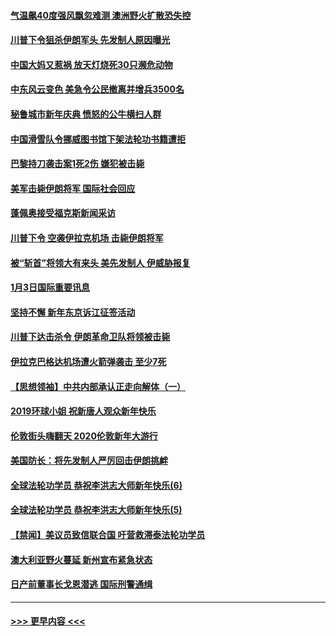 #### [气温飙40度强风飘忽难测 澳洲野火扩散恐失控](../pages/prog202/a102744951.md?t=01041744) 
#### [川普下令狙杀伊朗军头 先发制人原因曝光](../pages/prog202/a102744900.md?t=01041744) 
#### [中国大妈又惹祸 放天灯烧死30只濒危动物](../pages/prog202/a102744899.md?t=01041744) 
#### [中东风云变色 美急令公民撤离并增兵3500名](../pages/prog202/a102744827.md?t=01041744) 
#### [秘鲁城市新年庆典 愤怒的公牛横扫人群](../pages/prog202/a102744618.md?t=01041744) 
#### [中国滑雪队令挪威图书馆下架法轮功书籍遭拒](../pages/prog202/a102744639.md?t=01041744) 
#### [巴黎持刀袭击案1死2伤 嫌犯被击毙](../pages/prog202/a102744566.md?t=01041744) 
#### [美军击毙伊朗将军 国际社会回应](../pages/prog202/a102744485.md?t=01041744) 
#### [蓬佩奥接受福克斯新闻采访](../pages/prog202/a102744480.md?t=01041744) 
#### [川普下令 空袭伊拉克机场 击毙伊朗将军](../pages/prog202/a102744470.md?t=01041744) 
#### [被“斩首”将领大有来头 美先发制人 伊威胁报复](../pages/prog202/a102744454.md?t=01041744) 
#### [1月3日国际重要讯息](../pages/prog202/a102744301.md?t=01041744) 
#### [坚持不懈 新年东京诉江征签活动](../pages/prog202/a102744303.md?t=01041744) 
#### [川普下达击杀令 伊朗革命卫队将领被击毙](../pages/prog202/a102741911.md?t=01041744) 
#### [伊拉克巴格达机场遭火箭弹袭击 至少7死](../pages/prog202/a102744115.md?t=01041744) 
#### [【思想领袖】中共内部承认正走向解体（一）](../pages/prog202/a102744097.md?t=01041744) 
#### [2019环球小姐 祝新唐人观众新年快乐](../pages/prog202/a102744043.md?t=01041744) 
#### [伦敦街头嗨翻天 2020伦敦新年大游行](../pages/prog202/a102743925.md?t=01041744) 
#### [美国防长：将先发制人严厉回击伊朗挑衅](../pages/prog202/a102743930.md?t=01041744) 
#### [全球法轮功学员 恭祝李洪志大师新年快乐(6)](../pages/prog202/a102743899.md?t=01041744) 
#### [全球法轮功学员 恭祝李洪志大师新年快乐(5)](../pages/prog202/a102743766.md?t=01041744) 
#### [【禁闻】美议员致信联合国 吁营救滞泰法轮功学员](../pages/prog202/a102743781.md?t=01041744) 
#### [澳大利亚野火蔓延 新州宣布紧急状态](../pages/prog202/a102743681.md?t=01041744) 
#### [日产前董事长戈恩潜逃 国际刑警通缉](../pages/prog202/a102743676.md?t=01041744) 

----
#### [ >>> 更早内容 <<< ](../indexes/prog202-earlier.md)
